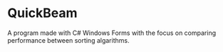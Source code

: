 # QuickBeam
 A program made with C# Windows Forms with the focus on comparing performance between sorting algarithms.
